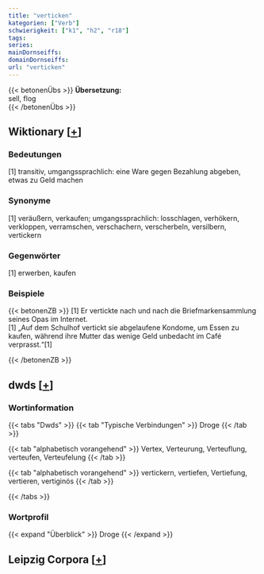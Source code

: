 ```yaml
---
title: "verticken"
kategorien: ["Verb"]
schwierigkeit: ["k1", "h2", "r18"]
tags:
series:
mainDornseiffs:
domainDornseiffs:
url: "verticken"
---
```


{{< betonenÜbs >}}
**Übersetzung:**  
sell, flog  
{{< /betonenÜbs >}}

## Wiktionary [[+](https://de.wiktionary.org/wiki/verticken)]

### Bedeutungen
[1] transitiv, umgangssprachlich: eine Ware gegen Bezahlung abgeben, etwas zu Geld machen  

### Synonyme
[1] veräußern, verkaufen; umgangssprachlich: losschlagen, verhökern, verkloppen, verramschen, verschachern, verscherbeln, versilbern, vertickern  

### Gegenwörter
[1] erwerben, kaufen  

### Beispiele
{{< betonenZB >}}
[1] Er vertickte nach und nach die Briefmarkensammlung seines Opas im Internet.  
[1] „Auf dem Schulhof vertickt sie abgelaufene Kondome, um Essen zu kaufen, während ihre Mutter das wenige Geld unbedacht im Café verprasst.“[1]  

{{< /betonenZB >}}


## dwds [[+](https://www.dwds.de/wb/verticken)]

### Wortinformation
{{< tabs "Dwds" >}}
{{< tab "Typische Verbindungen" >}}
Droge
{{< /tab >}}

{{< tab "alphabetisch vorangehend" >}}
Vertex, Verteurung, Verteuflung, verteufen, Verteufelung
{{< /tab >}}

{{< tab "alphabetisch vorangehend" >}}
vertickern, vertiefen, Vertiefung, vertieren, vertiginös
{{< /tab >}}

{{< /tabs >}}

### Wortprofil
{{< expand "Überblick" >}} Droge {{< /expand >}}

## Leipzig Corpora [[+](https://corpora.uni-leipzig.de/en/res?word=verticken&corpusId=deu_newscrawl-public_2018)]

